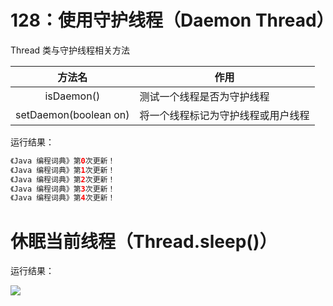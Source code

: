 # 128：使用守护线程（Daemon Thread）

Thread 类与守护线程相关方法

| 方法名 | 作用 |
| :---: | --- |
| isDaemon() | 测试一个线程是否为守护线程 |
| setDaemon(boolean on) | 将一个线程标记为守护线程或用户线程 |

运行结果：

```java
《Java 编程词典》第0次更新！
《Java 编程词典》第1次更新！
《Java 编程词典》第2次更新！
《Java 编程词典》第3次更新！
《Java 编程词典》第4次更新！
```

# 休眠当前线程（Thread.sleep()）

运行结果：

<img src="http://image.renkaigis.com/keepcoding/2017110301.png">

